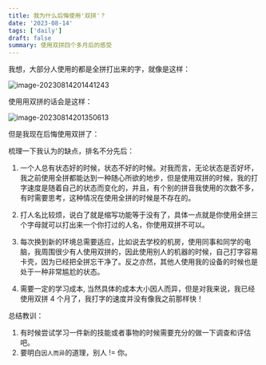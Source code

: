 ```yaml
---
title: 我为什么后悔使用'双拼'？
date: '2023-08-14'
tags: ['daily']
draft: false
summary: 使用双拼四个多月后的感受
---
```


我想，大部分人使用的都是全拼打出来的字，就像是这样：

![image-20230814201441243](https://xiaozhublog.oss-cn-qingdao.aliyuncs.com/myblogimg/image-20230814201441243.png)

使用用双拼的话会是这样：

![image-20230814201350613](https://xiaozhublog.oss-cn-qingdao.aliyuncs.com/myblogimg/image-20230814201350613.png)

但是我现在后悔使用双拼了：

梳理一下我认为的缺点，排名不分先后：

1. 一个人总有状态好的时候，状态不好的时候。对我而言，无论状态是否好坏，我之前使用全拼都能达到一种随心所欲的地步，但是使用双拼的时候，我的打字速度是随着自己的状态而变化的，并且，有个别的拼音我使用的次数不多，有时需要思考，这种情况在使用全拼的时候是不存在的。

2. 打人名比较烦，说白了就是缩写功能等于没有了，具体一点就是你使用全拼三个字母就可以打出来一个你打过的人名，你使用双拼不可以。

3. 每次换到新的环境总需要适应，比如说去学校的机房，使用同事和同学的电脑，我周围很少有人使用双拼的，因此使用别人的机器的时候，自己打字容易卡壳，因为已经把全拼忘干净了。反之亦然，其他人使用我的设备的时候也是处于一种非常尴尬的状态。

4. 需要一定的学习成本, 当然具体的成本大小因人而异，但是对我来说，我已经使用双拼 4 个月了，我打字的速度并没有像我之前那样快！

总结教训：

1. 有时候尝试学习一件新的技能或者事物的时候需要充分的做一下调查和评估吧。
2. 要明白`因人而异`的道理，别人 != 你。
